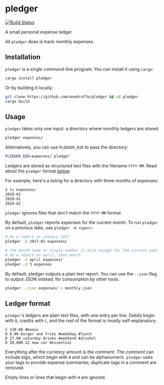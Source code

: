 pledger
=======

[![Build Status](https://img.shields.io/github/workflow/status/woodruffw/pledger/CI/master)](https://github.com/woodruffw/pledger/actions?query=workflow%3ACI)

A small personal expense ledger.

All `pledger` does is track monthly expenses.

## Installation

`pledger` is a single command-line program. You can install it using `cargo`:

```bash
cargo install pledger
```

Or by building it locally:

```bash
git clone https://github.com/woodruffw/pledger && cd pledger
cargo build
```

## Usage

`pledger` takes only one input: a directory where monthly ledgers are stored:

```bash
pledger expenses/
```

Alternatively, you can use `PLEDGER_DIR` to pass the directory:

```bash
PLEDGER_DIR=expenses/ pledger
```

Ledgers are stored as structured text files with the filename `YYYY-MM`. Read about the `pledger`
format [below](#ledger-format).

For example, here's a listing for a directory with three months of expenses:

```bash
$ ls expenses/
2018-02
2020-01
2020-02
```

`pledger` ignores files that don't match the `YYYY-MM` format.

By default, `pledger` reports expenses for the current month. To run `pledger` on a previous date,
use `pledger -d <spec>`:

```bash
# do a report on january 2017
pledger -d 2017-01 expenses/

# the month name or single number is also enough for the current year
# do a report on april, then march
pledger -d april expenses/
pledger -d 3 expenses
```

By default, pledger outputs a plain text report. You can use the `--json` flag to output JSON
instead, for consumption by other tools:

```bash
pledger --json expenses/ > monthly.json
```

## Ledger format

`pledger`'s ledgers are plain text files, with one entry per line. Debits begin with `D`,
credits with `C`, and the rest of the format is mostly self-explanatory:

```
C 130.00 #bonus
D 8.00 burger and fries #weekday #lunch
D 27.00 saturday drinks #weekend #alcohol
D 20,000.12 new car #essential
```

Everything after the currency amount is the _comment_. The _comment_ can include _tags_, which
begin with `#` and can be alphanumeric. `pledger` uses your tags to provide expense summaries;
duplicate tags in a comment are removed.

Empty lines or lines that begin with `#` are ignored.
